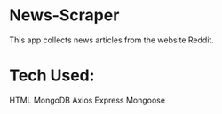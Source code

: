# News-Scraper
This app collects news articles from the website Reddit.

# Tech Used:
HTML
MongoDB
Axios
Express
Mongoose
